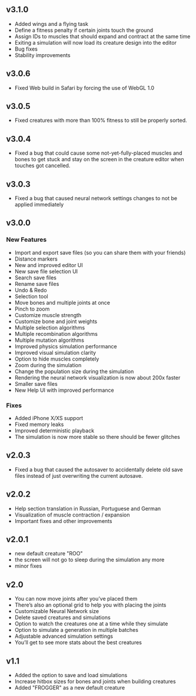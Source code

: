 ## v3.1.0

- Added wings and a flying task
- Define a fitness penalty if certain joints touch the ground
- Assign IDs to muscles that should expand and contract at the same time
- Exiting a simulation will now load its creature design into the editor
- Bug fixes
- Stability improvements

## v3.0.6

- Fixed Web build in Safari by forcing the use of WebGL 1.0

## v3.0.5

- Fixed creatures with more than 100% fitness to still be properly sorted.

## v3.0.4

- Fixed a bug that could cause some not-yet-fully-placed muscles and bones to get stuck and stay on the screen in the creature editor when touches got cancelled.

## v3.0.3

- Fixed a bug that caused neural network settings changes to not be applied immediately

## v3.0.0

### New Features

- Import and export save files (so you can share them with your friends)
- Distance markers
- New and improved editor UI
- New save file selection UI
- Search save files
- Rename save files
- Undo & Redo
- Selection tool
- Move bones and multiple joints at once
- Pinch to zoom
- Customize muscle strength
- Customize bone and joint weights
- Multiple selection algorithms
- Multiple recombination algorithms
- Multiple mutation algorithms
- Improved physics simulation performance
- Improved visual simulation clarity
- Option to hide muscles completely
- Zoom during the simulation
- Change the population size during the simulation
- Rendering the neural network visualization is now about 200x faster
- Smaller save files
- New Help UI with improved performance

### Fixes

- Added iPhone X/XS support
- Fixed memory leaks
- Improved deterministic playback
- The simulation is now more stable so there should be fewer glitches

## v2.0.3

- Fixed a bug that caused the autosaver to accidentally delete old save files instead of just overwriting the current autosave.

## v2.0.2

- Help section translation in Russian, Portuguese and German
- Visualization of muscle contraction / expansion
- Important fixes and other improvements

## v2.0.1

- new default creature "ROO"
- the screen will not go to sleep during the simulation any more
- minor fixes

## v2.0

- You can now move joints after you’ve placed them
- There’s also an optional grid to help you with placing the joints
- Customizable Neural Network size
- Delete saved creatures and simulations
- Option to watch the creatures one at a time while they simulate
- Option to simulate a generation in multiple batches
- Adjustable advanced simulation settings
- You’ll get to see more stats about the best creatures

## v1.1

- Added the option to save and load simulations
- Increase hitbox sizes for bones and joints when building creatures
- Added "FROGGER" as a new default creature